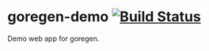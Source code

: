 # goregen-demo [![Build Status](https://travis-ci.org/zach-klippenstein/goregen-demo.svg?branch=master)](https://travis-ci.org/zach-klippenstein/goregen-demo)
Demo web app for goregen.
